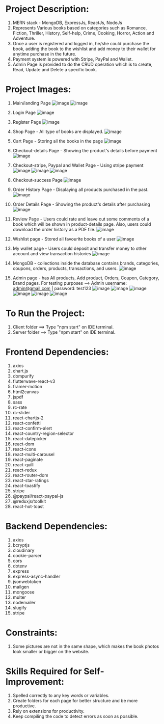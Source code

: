 #  Project Description:
   1) MERN stack - MongoDB, ExpressJs, ReactJs, NodeJs
   2) Represents Various books based on categories such as Romance, Fiction,
      Thriller, History, Self-help, Crime, Cooking, Horror, Action and Adventure.
   3) Once a user is registered and logged in, he/she could purchase the book, adding the book
      to the wishlist and add money to their wallet for anytime purchase in the future.
   4) Payment system is powered with Stripe, PayPal and Wallet.
   5) Admin Page is provided to do the CRUD operation which is to create, Read, Update
      and Delete a specific book. 

#  Project Images:
   1) Main/landing Page
      ![image](https://github.com/kevinandris/Bookstore_app/assets/102328858/4a83d725-d650-4057-b410-37074aa322bb)
      ![image](https://github.com/kevinandris/Bookstore_app/assets/102328858/579d255b-6bd2-4c44-a584-ecf356d5c0d6)

   2) Login Page
      ![image](https://github.com/kevinandris/Bookstore_app/assets/102328858/0a72f11d-6c9d-4f1a-b802-e14bc4e6e79e)

   3) Register Page
      ![image](https://github.com/kevinandris/Bookstore_app/assets/102328858/ebef138f-636c-4c5b-a37c-a0fed3dfc570)

   4) Shop Page - All type of books are displayed.
      ![image](https://github.com/kevinandris/Bookstore_app/assets/102328858/cf890083-6970-4726-a1ad-2e11e734adc6)

   5) Cart Page - Storing all the books in the page
      ![image](https://github.com/kevinandris/Bookstore_app/assets/102328858/76dd2c92-9125-419f-91a4-cad1da83c004)

   6) Checkout-details Page - Showing the product's details before payment
      ![image](https://github.com/kevinandris/Bookstore_app/assets/102328858/a7ebbedd-d3c8-474b-bbf3-9a5f9ddd3913)

   7) Checkout-stripe, Paypal and Wallet Page - Using stripe payment 
      ![image](https://github.com/kevinandris/Bookstore_app/assets/102328858/8845f035-3f8c-48e8-bec1-0aea8c801fb1)
      ![image](https://github.com/kevinandris/Bookstore_app/assets/102328858/20dddc6b-fca8-47a4-96b8-86014a55306b)
      ![image](https://github.com/kevinandris/Bookstore_app/assets/102328858/07d3f4ae-87ab-4f79-8285-8569c1cc7379)

   9) Checkout-success Page
      ![image](https://github.com/kevinandris/Bookstore_app/assets/102328858/8c7e6c53-03e7-4e39-bbf3-0da7c8920ec3)

   10) Order History Page - Displaying all products purchased in the past.
       ![image](https://github.com/kevinandris/Bookstore_app/assets/102328858/7c83e09e-53b0-4d14-b1a8-0de495b8ee02)

   11) Order Details Page - Showing the product's details after purchasing
       ![image](https://github.com/kevinandris/Bookstore_app/assets/102328858/5f8052bf-c171-4897-b001-6cc1a1f3afbd)

   12) Review Page - Users could rate and leave out some comments of a book which will be shown in product-details page.
       Also, users could download the order history as a PDF file.
       ![image](https://github.com/kevinandris/Bookstore_app/assets/102328858/bf917763-2789-454b-b3d3-a76402a7a9f2)

   13) Wishlist page - Stored all favourite books of a user
       ![image](https://github.com/kevinandris/Bookstore_app/assets/102328858/bc0aa489-2ebf-48dc-bc27-33d34fd65f88)

   14) My wallet page - Users could deposit and transfer money to other account and view transaction histories
       ![image](https://github.com/kevinandris/Bookstore_app/assets/102328858/fa766577-5fce-4533-8901-b437780378b3)

   15) MongoDB - collections inside the database contains brands, categories, coupons, orders, products,
       transactions, and users.
       ![image](https://github.com/kevinandris/Bookstore_app/assets/102328858/28ed4600-435d-40b6-92f7-d3d8952348af)

   16) Admin page - has All products, Add product, Orders, Coupon, Category, Brand pages.
       For testing purposes ==> Admin username: admin@gmail.com | password: test123
       ![image](https://github.com/kevinandris/Bookstore_app/assets/102328858/1b629e5f-0b21-465a-9ad0-99386b4950bf)
       ![image](https://github.com/kevinandris/Bookstore_app/assets/102328858/1ad12638-1c70-4126-a23c-6104e2c347db)
       ![image](https://github.com/kevinandris/Bookstore_app/assets/102328858/6b8e8b0f-a95c-4335-9fe8-c9beff9da52e)
       ![image](https://github.com/kevinandris/Bookstore_app/assets/102328858/7843e296-8e8f-4220-b54b-b57222e59f55)
       ![image](https://github.com/kevinandris/Bookstore_app/assets/102328858/66398381-d3a9-4f14-bac7-43fce334b790)
       ![image](https://github.com/kevinandris/Bookstore_app/assets/102328858/2f241bbe-8dce-487c-8b4d-7014689b49b9)

#  To Run the Project:
   1) Client folder ==> Type "npm  start" on IDE terminal.
   2) Server folder ==> Type "npm  start" on IDE terminal. 

#  Frontend Dependencies:
   1) axios
   2) chart.js
   3) dompurify
   4) flutterwave-react-v3
   5) framer-motion
   6) html2canvas
   7) jspdf
   8) sass
   9) rc-rate
   10) rc-slider
   11) react-chartjs-2
   12) react-confetti
   13) react-confirm-alert
   14) react-country-region-selector
   15) react-datepicker
   16) react-dom
   17) react-icons
   18) react-multi-carousel
   19) react-paginate
   20) react-quill
   21) react-redux
   22) react-router-dom
   23) react-star-ratings
   24) react-toastify
   25) stripe
   26) @paypal/react-paypal-js
   27) @reduxjs/toolkit
   28) react-hot-toast

#  Backend Dependencies:
   1) axios
   2) bcryptjs
   3) cloudinary
   4) cookie-parser
   5) cors
   6) dotenv
   7) express
   8) express-async-handler
   9) jsonwebtoken
   10) mailgen
   11) mongoose
   12) multer
   13) nodemailer
   14) slugify
   15) stripe

#  Constraints:
   1) Some pictures are not in the same shape, which makes the book photos
      look smaller or bigger on the website.

#  Skills Required for Self-Improvement:
   1) Spelled correctly to any key words or variables.
   2) Create folders for each page for better structure and be more productive.
   3) Rely on extensions for productivity.
   4) Keep compiling the code to detect errors as soon as possible.
